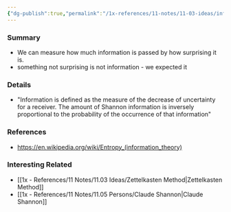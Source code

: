 ```yaml
---
{"dg-publish":true,"permalink":"/1x-references/11-notes/11-03-ideas/information-is-only-information-if-it-is-surprising-sync-conflict-20250716-084656-rdjjmzb/","title":"Information is only information if it is Surprising","created":"2025-07-16T08:48:03.529+03:00","updated":"2025-07-17T21:45:48.527+03:00"}
---
```



### Summary
- We can measure how much information is passed by how surprising it is.
- something not surprising is not information - we expected it

### Details
- "Information is defined as the measure of the decrease of uncertainty for a receiver. The amount of Shannon information is inversely proportional to the probability of the occurrence of that information"

### References
- https://en.wikipedia.org/wiki/Entropy_(information_theory)

### Interesting Related
- [[1x - References/11 Notes/11.03 Ideas/Zettelkasten Method\|Zettelkasten Method]]
- [[1x - References/11 Notes/11.05 Persons/Claude Shannon\|Claude Shannon]]